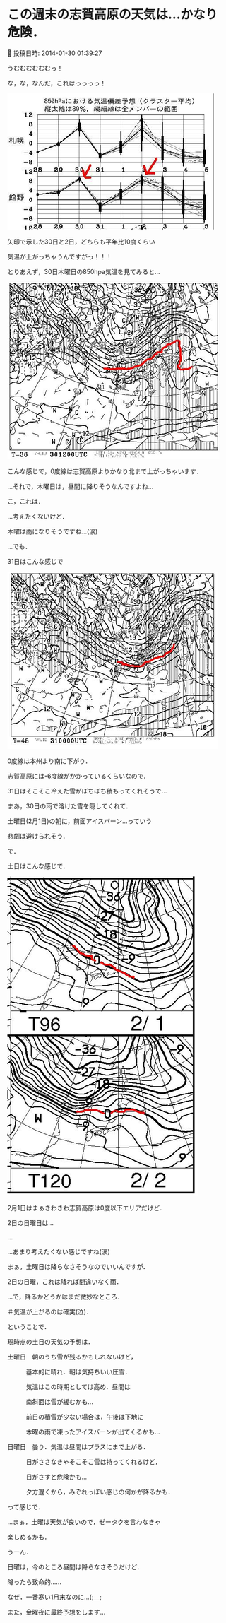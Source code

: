 # この週末の志賀高原の天気は…かなり危険．

📅 投稿日時: 2014-01-30 01:39:27

うむむむむむむっ！


な，な，なんだ，これはっっっっ！




![f5dc8e42f8cd24cd48132d189d0362ff.jpg](images/f5dc8e42f8cd24cd48132d189d0362ff.jpg)




矢印で示した30日と2日，どちらも平年比10度くらい


気温が上がっちゃうんですがっ！！！





とりあえず，30日木曜日の850hpa気温を見てみると…




![4667a567472536112b9447089ed02ca7.jpg](images/4667a567472536112b9447089ed02ca7.jpg)




こんな感じで，0度線は志賀高原よりかなり北まで上がっちゃいます．


…それで，木曜日は，昼間に降りそうなんですよね…





こ，これは．


…考えたくないけど．


木曜は雨になりそうですね…(涙)





…でも．


31日はこんな感じで




![49c551d32537d9e8605c28f2bb31c255.jpg](images/49c551d32537d9e8605c28f2bb31c255.jpg)




0度線は本州より南に下がり．


志賀高原には-6度線がかかっているくらいなので．


31日はそこそこ冷えた雪がぼちぼち積もってくれそうで…


まあ，30日の雨で溶けた雪を隠してくれて．


土曜日(2月1日)の朝に，前面アイスバーン…っていう


悲劇は避けられそう．





で．


土日はこんな感じで．




![41eea459d806de196845867e956076c7.jpg](images/41eea459d806de196845867e956076c7.jpg)




2月1日はまぁきわきわ志賀高原は0度以下エリアだけど．


2日の日曜日は…


…


…あまり考えたくない感じですね(涙)





まぁ，土曜日は降らなさそうなのでいいんですが．


2日の日曜，これは降れば間違いなく雨．


…で，降るかどうかはまだ微妙なところ．


＃気温が上がるのは確実(泣)．





ということで．


現時点の土日の天気の予想は．





土曜日　朝のうち雪が残るかもしれないけど，


　　　基本的に晴れ．朝は気持ちいい圧雪．


　　　気温はこの時期としては高め．昼間は


　　　南斜面は雪が緩むかも…


　　　前日の積雪が少ない場合は，午後は下地に


　　　木曜の雨で凍ったアイスバーンが出てくるかも…





日曜日　曇り．気温は昼間はプラスにまで上がる．


　　　日がささなきゃそこそこ雪は持ってくれるけど，


　　　日がさすと危険かも…


　　　夕方遅くから，みぞれっぽい感じの何かが降るかも．





って感じで．


…まぁ，土曜は天気が良いので，ゼータクを言わなきゃ


楽しめるかも．


うーん．


日曜は，今のところ昼間は降らなさそうだけど．


降ったら致命的……


なぜ，一番寒い1月末なのに…(;＿;





また，金曜夜に最終予想をします…
